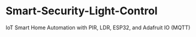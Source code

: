 # Smart-Security-Light-Control
IoT Smart Home Automation with PIR, LDR, ESP32, and Adafruit IO (MQTT)
